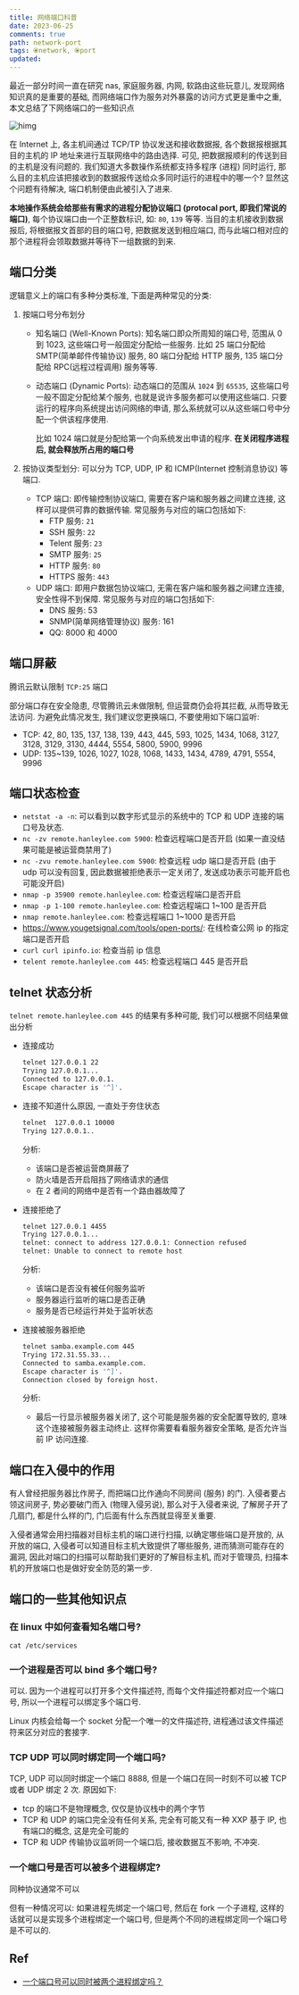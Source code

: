```yaml
---
title: 网络端口科普
date: 2023-06-25
comments: true
path: network-port
tags: ⦿network, ⦿port
updated:
---
```


最近一部分时间一直在研究 nas, 家庭服务器, 内网, 软路由这些玩意儿, 发现网络知识真的是重要的基础, 而网络端口作为服务对外暴露的访问方式更是重中之重, 本文总结了下网络端口的一些知识点

![himg](https://a.hanleylee.com/HKMS/2023-07-04233318.jpg?x-oss-process=style/WaMa)

<!-- more -->

在 Internet 上, 各主机间通过 TCP/TP 协议发送和接收数据报, 各个数据报根据其目的主机的 IP 地址来进行互联网络中的路由选择. 可见, 把数据报顺利的传送到目的主机是没有问题的. 我们知道大多数操作系统都支持多程序 (进程) 同时运行, 那么目的主机应该把接收到的数据报传送给众多同时运行的进程中的哪一个? 显然这个问题有待解决, 端口机制便由此被引入了进来.

**本地操作系统会给那些有需求的进程分配协议端口 (protocal port, 即我们常说的端口)**, 每个协议端口由一个正整数标识, 如: `80`, `139` 等等. 当目的主机接收到数据报后, 将根据报文首部的目的端口号, 把数据发送到相应端口, 而与此端口相对应的那个进程将会领取数据并等待下一组数据的到来.

## 端口分类

逻辑意义上的端口有多种分类标准, 下面是两种常见的分类:

1. 按端口号分布划分
    - 知名端口 (Well-Known Ports): 知名端口即众所周知的端口号, 范围从 0 到 1023, 这些端口号一般固定分配给一些服务. 比如 25 端口分配给 SMTP(简单邮件传输协议) 服务, 80 端口分配给 HTTP 服务, 135 端口分配给 RPC(远程过程调用) 服务等等.
    - 动态端口 (Dynamic Ports): 动态端口的范围从 `1024` 到 `65535`, 这些端口号一般不固定分配给某个服务, 也就是说许多服务都可以使用这些端口. 只要运行的程序向系统提出访问网络的申请, 那么系统就可以从这些端口号中分配一个供该程序使用.

        比如 1024 端口就是分配给第一个向系统发出申请的程序. **在关闭程序进程后, 就会释放所占用的端口号**

2. 按协议类型划分: 可以分为 TCP, UDP, IP 和 ICMP(Internet 控制消息协议) 等端口.
    - TCP 端口: 即传输控制协议端口, 需要在客户端和服务器之间建立连接, 这样可以提供可靠的数据传输. 常见服务与对应的端口包括如下:
        - FTP 服务: `21`
        - SSH 服务: `22`
        - Telent 服务: `23`
        - SMTP 服务: `25`
        - HTTP 服务: `80`
        - HTTPS 服务: `443`
    - UDP 端口: 即用户数据包协议端口, 无需在客户端和服务器之间建立连接, 安全性得不到保障. 常见服务与对应的端口包括如下:
        - DNS 服务: 53
        - SNMP(简单网络管理协议) 服务: 161
        - QQ: 8000 和 4000

## 端口屏蔽

腾讯云默认限制 `TCP:25` 端口

部分端口存在安全隐患, 尽管腾讯云未做限制, 但运营商仍会将其拦截, 从而导致无法访问. 为避免此情况发生, 我们建议您更换端口, 不要使用如下端口监听:

- TCP: 42, 80, 135, 137, 138, 139, 443, 445, 593, 1025, 1434, 1068, 3127, 3128, 3129, 3130, 4444, 5554, 5800, 5900, 9996
- UDP: 135~139, 1026, 1027, 1028, 1068, 1433, 1434, 4789, 4791, 5554, 9996

## 端口状态检查

- `netstat -a -n`: 可以看到以数字形式显示的系统中的 TCP 和 UDP 连接的端口号及状态.
- `nc -zv remote.hanleylee.com 5900`: 检查远程端口是否开启 (如果一直没结果可能是被运营商禁用了)
- `nc -zvu remote.hanleylee.com 5900`: 检查远程 udp 端口是否开启 (由于 udp 可以没有回复, 因此数据被拒绝表示一定关闭了, 发送成功表示可能开启也可能没开启)
- `nmap -p 35900 remote.hanleylee.com`: 检查远程端口是否开启
- `nmap -p 1-100 remote.hanleylee.com`: 检查远程端口 1~100 是否开启
- `nmap remote.hanleylee.com`: 检查远程端口 1~1000 是否开启
- <https://www.yougetsignal.com/tools/open-ports/>: 在线检查公网 ip 的指定端口是否开启
- `curl curl ipinfo.io`: 检查当前 ip 信息
- `telent remote.hanleylee.com 445`: 检查远程端口 445 是否开启

## telnet 状态分析

`telnet remote.hanleylee.com 445` 的结果有多种可能, 我们可以根据不同结果做出分析

- 连接成功

    ```zsh
    telnet 127.0.0.1 22
    Trying 127.0.0.1...
    Connected to 127.0.0.1.
    Escape character is '^]'.
    ```

- 连接不知道什么原因, 一直处于夯住状态

    ```zsh
    telnet  127.0.0.1 10000
    Trying 127.0.0.1..
    ```

    分析:

    - 该端口是否被运营商屏蔽了
    - 防火墙是否开启阻挡了网络请求的通信
    - 在 2 者间的网络中是否有一个路由器故障了

- 连接拒绝了

    ```zsh
    telnet 127.0.0.1 4455
    Trying 127.0.0.1...
    telnet: connect to address 127.0.0.1: Connection refused
    telnet: Unable to connect to remote host
    ```

    分析:

    - 该端口是否没有被任何服务监听
    - 服务器运行监听的端口是否正确
    - 服务是否已经运行并处于监听状态

- 连接被服务器拒绝

    ```zsh
    telnet samba.example.com 445
    Trying 172.31.55.33...
    Connected to samba.example.com.
    Escape character is '^]'.
    Connection closed by foreign host.
    ```

    分析:

    - 最后一行显示被服务器关闭了, 这个可能是服务器的安全配置导致的, 意味这个连接被服务器主动终止. 这样你需要看看服务器安全策略, 是否允许当前 IP 访问连接.

## 端口在入侵中的作用

有人曾经把服务器比作房子, 而把端口比作通向不同房间 (服务) 的门. 入侵者要占领这间房子, 势必要破门而入 (物理入侵另说), 那么对于入侵者来说, 了解房子开了几扇门, 都是什么样的门, 门后面有什么东西就显得至关重要.

入侵者通常会用扫描器对目标主机的端口进行扫描, 以确定哪些端口是开放的, 从开放的端口, 入侵者可以知道目标主机大致提供了哪些服务, 进而猜测可能存在的漏洞, 因此对端口的扫描可以帮助我们更好的了解目标主机, 而对于管理员, 扫描本机的开放端口也是做好安全防范的第一步.

## 端口的一些其他知识点

### 在 linux 中如何查看知名端口号?

`cat /etc/services`

### 一个进程是否可以 bind 多个端口号?

可以. 因为一个进程可以打开多个文件描述符, 而每个文件描述符都对应一个端口号, 所以一个进程可以绑定多个端口号.

Linux 内核会给每一个 socket 分配一个唯一的文件描述符, 进程通过该文件描述符来区分对应的套接字.

### TCP UDP 可以同时绑定同一个端口吗?

TCP, UDP 可以同时绑定一个端口 8888, 但是一个端口在同一时刻不可以被 TCP 或者 UDP 绑定 2 次.  原因如下:

- tcp 的端口不是物理概念, 仅仅是协议栈中的两个字节
- TCP 和 UDP 的端口完全没有任何关系, 完全有可能又有一种 XXP 基于 IP, 也有端口的概念, 这是完全可能的
- TCP 和 UDP 传输协议监听同一个端口后, 接收数据互不影响, 不冲突.

### 一个端口号是否可以被多个进程绑定?

同种协议通常不可以

但有一种情况可以: 如果进程先绑定一个端口号, 然后在 fork 一个子进程, 这样的话就可以是实现多个进程绑定一个端口号, 但是两个不同的进程绑定同一个端口号是不可以的.

## Ref

- [一个端口号可以同时被两个进程绑定吗？](https://zhuanlan.zhihu.com/p/280672302)
